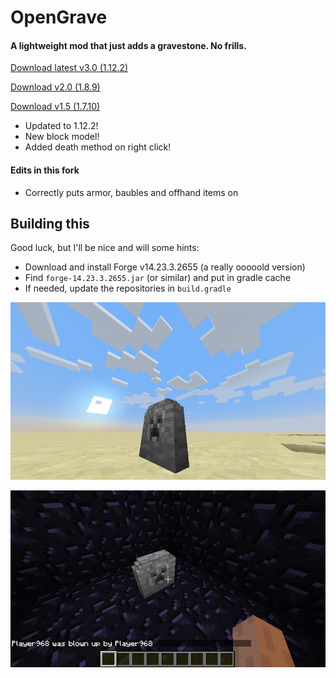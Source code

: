 # OpenGrave
#### A lightweight mod that just adds a gravestone. No frills.
[Download latest v3.0 (1.12.2)](https://github.com/Yopu/OpenGrave/releases/download/3.0/OpenGrave-1.12.2-3.0.jar)

[Download v2.0 (1.8.9)](https://github.com/Yopu/OpenGrave/releases/download/2.0/OpenGrave-1.8.9-2.0.jar)

[Download v1.5 (1.7.10)](https://github.com/Yopu/OpenGrave/releases/download/1.5/OpenGrave-1.7.10-1.5.jar)

* Updated to 1.12.2!
* New block model!
* Added death method on right click!

#### Edits in this fork
* Correctly puts armor, baubles and offhand items on

## Building this
Good luck, but I'll be nice and will some hints:
- Download and install Forge v14.23.3.2655 (a really ooooold version)
- Find `forge-14.23.3.2655.jar` (or similar) and put in gradle cache
- If needed, update the repositories in `build.gradle`

![light](example_screenshots/light.png)

![dark](example_screenshots/dark.png)
